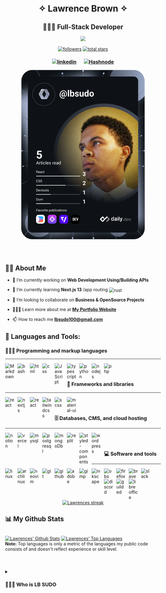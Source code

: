 
<h1 align="center">✧ Lawrence Brown ✧</h1>

<h2 align="center"><b>👨🏽‍💻 Full-Stack Developer</b></h2>

<p align="center">
  <img src="https://readme-typing-svg.demolab.com/?lines=Full-Stack%20Developer%20🖥️;JavaScript%20Lover%20☕;Always%20Learning%20📚&font=Fira%20Code&center=true&width=440&height=45&color=blue&vCenter=true&size=22&pause=500" />
</p>


<p align="center">
<a href="https://github.com/lbsudo?tab=followers"><img alt="followers" title="Follow me on Github" src="https://custom-icon-badges.demolab.com/github/followers/lbsudo?color=236ad3&labelColor=1155ba&style=for-the-badge&logo=person-add&label=Follow&logoColor=white"/></a>
<a href="https://github.com/lbsudo?tab=repositories&sort=stargazers"><img alt="total stars" title="Total stars on GitHub" src="https://custom-icon-badges.demolab.com/github/stars/sudolb?color=55960c&style=for-the-badge&labelColor=488207&logo=star"/></a></p>
<h3>
<p align="center">
<a href="https://www.linkedin.com/in/lbsudo/"><img width="30" alt="linkedin" style="padding-right:10px;" src="https://cdn.simpleicons.org/linkedin/#0A66C2" /></a>
<a href="https://hashnode.com/@lbsudo"><img width="30" alt="Hashnode" style="padding-left:10px;" src="https://cdn.simpleicons.org/hashnode/#2962FF" /></a>
</p>
</h3>
<p align="center">
<a href="https://app.daily.dev/lbSudo"><img src="https://github.com/lbsudo/lbsudo/blob/master/devcard.svg" width="400" alt="Lawrence Brown's Dev Card"/></a>
</p>

<br/>
<br/>



## 🙌🏾 About Me

- 🔭 I’m currently working on **Web Development Using/Building APIs**

- 🌱 I’m currently learning **Next.js 13** /app routing <img align="center" width="30" alt="rust" style="padding-right:10px;" src="https://cdn.simpleicons.org/next.js/white" />

- 🤝 I’m looking to collaborate on **Business & OpenSource Projects**

- 👨🏾‍💻 Learn more about me at **[My Portfolio Website](https://lbportfolio.vercel.app/)**

- 📫 How to reach me **lbsudo100@gmail.com**

## 🚀 Languages and Tools:
### 👨🏾‍💻 Programming and markup languages
---
<img align="left" width="30" alt="Markdown" style="padding-right:10px;" src="https://cdn.simpleicons.org/markdown/white" />
<img align="left" width="30" alt="bash" style="padding-right:10px;" src="https://cdn.simpleicons.org/gnubash/#4EAA25" />
<img align="left" width="30" alt="html" style="padding-right:10px;" src="https://cdn.simpleicons.org/html5/#E34F26" />
<img align="left" width="30" alt="css" style="padding-right:10px;" src="https://cdn.simpleicons.org/css3/#1572B6" />
<img align="left" width="30" alt="JavaScript" style="padding-right:10px;" src="https://cdn.simpleicons.org/javascript/#F7DF1E" />
<img align="left" width="30" alt="typescript" style="padding-right:10px;" src="https://cdn.simpleicons.org/typescript#3178C6" />
<img align="left" width="30" alt="python" style="padding-right:10px;" src="https://cdn.simpleicons.org/python/#3776AB" />
<img align="left" width="30" alt="nodejs" style="padding-right:10px;" src="https://cdn.simpleicons.org/node.js/#339933" />
<img align="left" width="30" alt="php" style="padding-right:10px;" src="https://cdn.simpleicons.org/php/#777BB4" />
<br/>
<br/>

### 🧰 Frameworks and libraries
---
<img align="left" width="30" alt="react" style="padding-right:10px;" src="https://cdn.simpleicons.org/react/#61DAFB" />
<img align="left" width="30" alt="nextjs" style="padding-right:10px;" src="https://cdn.simpleicons.org/next.js/white" />
<img align="left" width="30" alt="react" style="padding-right:10px;" src="https://cdn.simpleicons.org/astro/#FF5D01" />
<img align="left" width="30" alt="tailwindcss" style="padding-right:10px;" src="https://cdn.simpleicons.org/tailwindcss/#06B6D4" />
<img align="left" width="30" alt="scss" style="padding-right:10px;" src="https://cdn.simpleicons.org/sass/#CC6699" />
<img align="left" width="30" alt="material-ui" style="padding-right:10px;" src="https://cdn.simpleicons.org/mui/#007FFF" />
<br/>
<br/>

### 🗄️ Databases, CMS, and cloud hosting
---
<img align="left" width="30" alt="notion" style="padding-right:10px;" src="https://cdn.simpleicons.org/notion/white" />
<img align="left" width="30" alt="vercel" style="padding-right:10px;" src="https://cdn.simpleicons.org/vercel/white" />
<img align="left" width="30" alt="mysql" style="padding-right:10px;" src="https://cdn.simpleicons.org/mysql/#4479A1" />
<img align="left" width="30" alt="postgresql" style="padding-right:10px;" src="https://cdn.simpleicons.org/postgresql/#4169E1" />
<img align="left" width="30" alt="mongoDb" style="padding-right:10px;" src="https://cdn.simpleicons.org/mongodb/#47A248" />
<img align="left" width="30" alt="replit" style="padding-right:10px;" src="https://cdn.simpleicons.org/netlify/#F26207" />
<img align="left" width="30" alt="styled-components" style="padding-right:10px;" src="https://cdn.simpleicons.org/squarespace/white" />
<img align="left" width="30" alt="wordpress" style="padding-right:10px;" src="https://cdn.simpleicons.org/wordpress/white" />
<br/>
<br/>

### 💻 Software and tools
---
<img align="left" width="30" alt="linux" style="padding-right:10px;" src="https://cdn.simpleicons.org/linux/white" />
<img align="left" width="30" alt="archlinux" style="padding-right:10px;" src="https://cdn.simpleicons.org/archlinux/#1793D1" />
<img align="left" width="30" alt="neovim" style="padding-right:10px;" src="https://cdn.simpleicons.org/neovim/#57A143" />
<img align="left" width="30" alt="git" style="padding-right:10px;" src="https://cdn.simpleicons.org/git/#F05032" />
<img align="left" width="30" alt="github" style="padding-right:10px;" src="https://cdn.simpleicons.org/github/white" />
<img align="left" width="30" alt="adobe" style="padding-right:10px;" src="https://cdn.simpleicons.org/adobe/#FF0000" />
<img align="left" width="30" alt="gimp" style="padding-right:10px;" src="https://cdn.simpleicons.org/gimp/white" />
<img align="left" width="30" alt="inkscape" style="padding-right:10px;" src="https://cdn.simpleicons.org/inkscape/white" />
<img align="left" width="30" alt="obs" style="padding-right:10px;" src="https://cdn.simpleicons.org/obsstudio/white" />
<img align="left" width="30" alt="firefox" style="padding-right:10px;" src="https://cdn.simpleicons.org/firefox/#5865F2" />
<img align="left" width="30" alt="brave" style="padding-right:10px;" src="https://cdn.simpleicons.org/brave/#FB542B" />
<img align="left" width="30" alt="slack" style="padding-right:10px;" src="https://cdn.simpleicons.org/slack/#5865F2" />
<img align="left" width="30" alt="discord" style="padding-right:10px;" src="https://cdn.simpleicons.org/discord/#5865F2" />
<img align="left" width="30" alt="guilded" style="padding-right:10px;" src="https://cdn.simpleicons.org/guilded/#5865F2" />
<img align="left" width="30" alt="libreoffice" style="padding-right:10px;" src="https://cdn.simpleicons.org/libreoffice/#18A303" />


<br/> 
<br/>
<br/>


<!-- [![React Badge](https://img.shields.io/badge/-React-61DBFB?style=for-the-badge&labelColor=black&logo=react&logoColor=61DBFB)](#)  [![Javascript Badge](https://img.shields.io/badge/-Javascript-F0DB4F?style=for-the-badge&labelColor=black&logo=javascript&logoColor=F0DB4F)](#) [![Typescript Badge](https://img.shields.io/badge/-Typescript-007acc?style=for-the-badge&labelColor=black&logo=typescript&logoColor=007acc)](#) [![Nodejs Badge](https://img.shields.io/badge/-Nodejs-3C873A?style=for-the-badge&labelColor=black&logo=node.js&logoColor=3C873A)](#) [![GraphQL Badge](https://img.shields.io/badge/-GraphQl-e535ab?style=for-the-badge&labelColor=black&logo=node.js&logoColor=e535ab)](#) -->
<br/>

<p align="center">
    <a href="https://github.com/lbsudo/github-readme-streak-stats">
        <img title="🔥 Get streak stats for your profile at git.io/streak-stats" alt="Lawrences streak" src="https://github-readme-streak-stats.herokuapp.com/?user=lbsudo&theme=black-ice&hide_border=true&stroke=0000&background=060A0CD0"/>
    </a>
</p>

## 📊 My Github Stats

  <br/>
    <a href="https://github.com/lbsudo/github-readme-stats"><img alt="Lawrences' Github Stats" src="https://github-readme-stats.vercel.app/api?username=lbsudo&show_icons=true&count_private=true&theme=react&hide_border=true&bg_color=0D1117" /></a>
  <a href="https://github.com/lbsudo/github-readme-stats"><img alt="Lawrences' Top Languages" src="https://github-readme-stats.vercel.app/api/top-langs/?username=lbsudo&langs_count=8&count_private=false&layout=compact&theme=react&hide_border=true&bg_color=0D1117" /></a>
  <br/>
  <b>Note:</b> Top languages is only a metric of the languages my public code consists of and doesn't reflect experience or skill level.

<br/>
<br/>

#

<details>
 <summary><h3>👨🏾‍💻 Who is LB SUDO</h3></summary>
   I'm a self taught programmer breaking things to make something even better.
